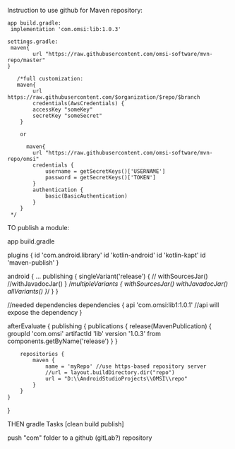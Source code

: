 Instruction to use github for Maven repository:

    app build.gradle:
     implementation 'com.omsi:lib:1.0.3'

    settings.gradle:
     maven{
            url "https://raw.githubusercontent.com/omsi-software/mvn-repo/master"
    }
             
       /*full customization:
       maven{
            url https://raw.githubusercontent.com/$organization/$repo/$branch
            credentials(AwsCredentials) {
            accessKey "someKey"
            secretKey "someSecret"
        }

        or

          maven{
            url "https://raw.githubusercontent.com/omsi-software/mvn-repo/omsi"
            credentials {
                username = getSecretKeys()['USERNAME']
                password = getSecretKeys()['TOKEN']
            }
            authentication {
                basic(BasicAuthentication)
            }
        }
     */



TO publish a module:


app build.gradle

plugins {
id 'com.android.library'
id 'kotlin-android'
id 'kotlin-kapt'
id 'maven-publish'
}

android {
...
    publishing {
        singleVariant('release') {
          //  withSourcesJar()
            //withJavadocJar()
        }
        /*multipleVariants {
            withSourcesJar()
            withJavadocJar()
            allVariants()
        }*/
    }
}

//needed dependencies
dependencies {
api 'com.omsi:lib1:1.0.1' //api will expose the dependency
}

afterEvaluate {
publishing {
publications {
release(MavenPublication) {
groupId 'com.omsi'
artifactId 'lib'
version '1.0.3'
from components.getByName('release')
}
}

        repositories {
            maven {
                name = 'myRepo' //use https-based repository server
                //url = layout.buildDirectory.dir("repo")
                url = "D:\\AndroidStudioProjects\\OMSI\\repo"
            }
        }
    }
}


THEN gradle Tasks [clean build publish]


push "com" folder to a github (gitLab?) repository
